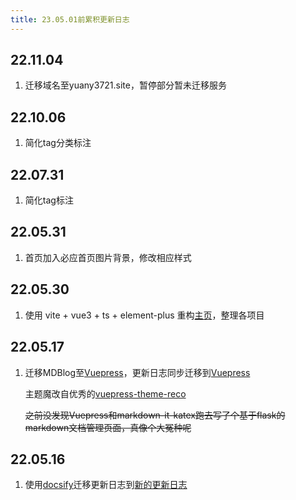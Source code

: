 ```yaml
---
title: 23.05.01前累积更新日志
---
```



## 22.11.04
1. 迁移域名至yuany3721.site，暂停部分暂未迁移服务

## 22.10.06
1. 简化tag分类标注

## 22.07.31
1. 简化tag标注

## 22.05.31

1. 首页加入必应首页图片背景，修改相应样式

## 22.05.30

1. 使用 vite + vue3 + ts + element-plus 重构[主页](https://yuany3721.top)，整理各项目

## 22.05.17

1. 迁移MDBlog至[Vuepress](http://blog.yuany3721.top)，更新日志同步迁移到[Vuepress](http://blog.yuany3721.top/updatelog)

    主题魔改自优秀的[vuepress-theme-reco](https://vuepress-theme-reco.recoluan.com)

    ~~之前没发现Vuepress和markdown-it-katex跑去写了个基于flask的markdown文档管理页面，真像个大冤种呢~~

## 22.05.16

1. 使用[docsify](https://github.com/docsifyjs/docsify/)迁移更新日志到[新的更新日志](http://updatelog.yuany3721.top)

